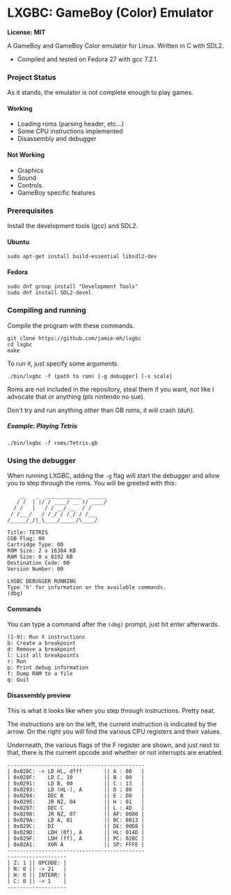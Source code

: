 # LXGBC: GameBoy (Color) Emulator

**License: MIT**

A GameBoy and GameBoy Color emulator for Linux. Written in C with SDL2.

- Compiled and tested on Fedora 27 with gcc 7.2.1.

### Project Status

As it stands, the emulator is not complete enough to play games.

#### Working

- Loading roms (parsing header, etc...)
- Some CPU instructions implemented
- Disassembly and debugger

#### Not Working

- Graphics
- Sound
- Controls
- GameBoy specific features

### Prerequisites

Install the development tools (gcc) and SDL2.

#### Ubuntu

```
sudo apt-get install build-essential libsdl2-dev
```

#### Fedora

```
sudo dnf group install "Development Tools"
sudo dnf install SDL2-devel
```


### Compiling and running

Compile the program with these commands.

```
git clone https://github.com/jamie-mh/lxgbc
cd lxgbc
make
```

To run it, just specify some arguments.

```
./bin/lxgbc -f (path to rom) [-g debugger] [-s scale]
```

Roms are not included in the repository, steal them if you want, not like I advocate that or anything (pls nintendo no sue).

Don't try and run anything other than GB roms, it will crash (duh).


##### Example: Playing Tetris

```
./bin/lxgbc -f roms/Tetris.gb
```

### Using the debugger

When running LXGBC, adding the ``` -g ``` flag will start the debugger and allow you to step through the roms. You will be greeted with this:

``` 
    __   _  ____________  ______
   / /  | |/ / ____/ __ )/ ____/
  / /   |   / / __/ __  / /    
 / /___/   / /_/ / /_/ / /___  
/_____/_/|_\____/_____/\____/   
                                
Title: TETRIS
CGB Flag: 00
Cartridge Type: 00
ROM Size: 2 x 16384 KB
RAM Size: 0 x 8192 KB
Destination Code: 00
Version Number: 00

LXGBC DEBUGGER RUNNING
Type 'h' for information on the available commands.
(dbg) 
```

#### Commands

You can type a command after the ```(dbg)``` prompt, just hit enter afterwards.

```
(1-9): Run X instructions
b: Create a breakpoint
d: Remove a breakpoint
l: List all breakpoints
r: Run
p: Print debug information
f: Dump RAM to a file
q: Quit
```

#### Disassembly preview

This is what it looks like when you step through instructions. Pretty neat.

The instructions are on the left, the current instruction is indicated by the arrow. On the right you will find the various CPU registers and their values.

Underneath, the various flags of the F register are shown, and just next to that, there is the current opcode and whether or not interrupts are enabled.

```
--------------------------------------------
| 0x028C: -> LD HL, dfff       || A : 00   |
| 0x028F:    LD C, 10          || B : 00   |
| 0x0291:    LD B, 00          || C : 13   |
| 0x0293:    LD (HL-), A       || D : 00   |
| 0x0294:    DEC B             || E : D8   |
| 0x0295:    JR NZ, 04         || H : 01   |
| 0x0297:    DEC C             || L : 4D   |
| 0x0298:    JR NZ, 07         || AF: 0080 |
| 0x029A:    LD A, 01          || BC: 0013 |
| 0x029C:    DI                || DE: 00D8 |
| 0x029D:    LDH (0f), A       || HL: 014D |
| 0x029F:    LDH (ff), A       || PC: 028C |
| 0x02A1:    XOR A             || SP: FFFE |
--------------------------------------------
-------------------
| Z: 1 || OPCODE: |
| N: 0 || -> 21   |
| H: 0 || INTERR: |
| C: 0 || -> 1    |
-------------------
```